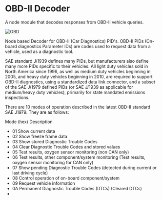 # OBD-II Decoder

A node module that decodes responses from OBD-II vehicle queries.

![OBD](http://www.totalcardiagnostics.com/images/connectorblue.gif)

Node based Decoder for OBD-II (Car Diagnostics) PID's. OBD-II PIDs (On-board diagnostics Parameter IDs) are codes used to request data from a vehicle, used as a diagnostic tool.

SAE standard J/1939 defines many PIDs, but manufacturers also define many more PIDs specific to their vehicles. All light duty vehicles sold in North America since 1996, as well as medium duty vehicles beginning in 2005, and heavy duty vehicles beginning in 2010, are required to support OBD-II diagnostics, using a standardized data link connector, and a subset of the SAE J/1979 defined PIDs (or SAE J/1939 as applicable for medium/heavy duty vehicles), primarily for state mandated emissions inspections.

There are 10 modes of operation described in the latest OBD-II standard SAE J1979. They are as follows:

Mode (hex)	Description
* 01	Show current data
* 02	Show freeze frame data
* 03	Show stored Diagnostic Trouble Codes
* 04	Clear Diagnostic Trouble Codes and stored values
* 05	Test results, oxygen sensor monitoring (non CAN only)
* 06	Test results, other component/system monitoring (Test results, oxygen sensor monitoring for CAN only)
* 07	Show pending Diagnostic Trouble Codes (detected during current or last driving cycle)
* 08	Control operation of on-board component/system
* 09	Request vehicle information
* 0A	Permanent Diagnostic Trouble Codes (DTCs) (Cleared DTCs)
* 
